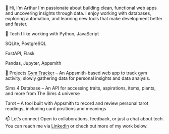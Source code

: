 👋 Hi, I'm Arthur
I'm passionate about building clean, functional web apps and uncovering insights through data.
I enjoy working with databases, exploring automation, and learning new tools that make development better and faster.

🔧 Tech I like working with
Python, JavaScript

SQLite, PostgreSQL

FastAPI, Flask

Pandas, Jupyter, Appsmith

🚀 Projects
[Gym Tracker](https://github.com/artmendesbr/GymLog/blob/main/README.md) – An Appsmith-based web app to track gym activity; slowly gathering data for personal insights and data analysis.

Sims 4 Database – An API for accessing traits, aspirations, items, plants, and more from The Sims 4 universe

Tarot – A tool built with Appsmith to record and review personal tarot readings, including card positions and meanings

📫 Let’s connect
Open to collaborations, feedback, or just a chat about tech.
You can reach me via [LinkedIn](https://www.linkedin.com/in/arthur-mendes-sf/) or check out more of my work below.


<!---
artmendesbr/artmendesbr is a ✨ special ✨ repository because its `README.md` (this file) appears on your GitHub profile.
You can click the Preview link to take a look at your changes.
--->
